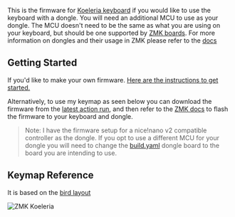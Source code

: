 This is the firmware for [Koeleria keyboard](https://github.com/dibaltic/koeleria) if you would like to use the keyboard with a dongle. You will need an additional MCU to use as your dongle. The MCU doesn't need to be the same as what you are using on your keyboard, but should be one supported by [ZMK boards](https://zmk.dev/docs/hardware). For more information on dongles and their usage in ZMK please refer to the [docs](https://zmk.dev/docs/development/hardware-integration/dongle)

## Getting Started
If you'd like to make your own firmware.
[Here are the instructions to get started.](https://github.com/dibaltic/zmk_koeleria_dongle/blob/main/getting_started.md)

Alternatively, to use my keymap as seen below you can download the firmware from the [latest action run](https://github.com/dibaltic/zmk_koeleria_dongle/actions), and then refer to the [ZMK docs](https://zmk.dev/docs/user-setup#installing-the-firmware) to flash the firmware to your keyboard and dongle.

> Note: I have the firmware setup for a nice!nano v2 compatible controller as the dongle. If you opt to use a different MCU for your dongle you will need to change the [build.yaml](https://github.com/dibaltic/zmk_koeleria_dongle/blob/main/build.yaml) dongle board to the board you are intending to use.

## Keymap Reference
It is based on the [bird layout](https://github.com/jcmkk3/bird-layout)


![ZMK Koeleria](https://github.com/user-attachments/assets/41fb7a06-e676-4a0b-bb9e-e6c683aa6120)

